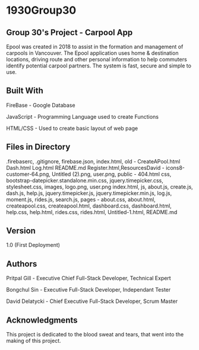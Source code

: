 # 1930Group30

Group 30's Project - Carpool App
--------------------------------
Epool was created in 2018 to assist in the formation and management of carpools in Vancouver. The Epool application uses home & destination locations, driving route and other personal information to help commuters identify potential carpool partners. The system is fast, secure and simple to use.

Built With
----------
FireBase - Google Database

JavaScript - Programming Language used to create Functions  

HTML/CSS - Used to create basic layout of web page

Files in Directory
------------------
.firebaserc, .gitignore, firebase.json, index.html, old - CreateAPool.html Dash.html Log.html README.md Register.html,ResourcesDavid - icons8-customer-64.png, Untitled (2).png, user.png, public - 404.html css, bootstrap-datepicker.standalone.min.css, jquery.timepicker.css, stylesheet.css, images, logo.png, user.png index.html, js, about.js, create.js, dash.js, help.js, jquery.timepicker.js, jquery.timepicker.min.js, log.js, moment.js, rides.js, search.js, pages - about.css, about.html, createapool.css, createapool.html, dashboard.css, dashboard.html, help.css, help.html, rides.css, rides.html, Untitled-1.html, README.md

Version
-------
1.0 (First Deployment)

Authors
-------
Pritpal Gill - Executive Chief Full-Stack Developer, Technical Expert

Bongchul Sin - Executive  Full-Stack Developer, Independant Tester

David Delatycki - Chief Executive Full-Stack Developer, Scrum Master

Acknowledgments
---------------
This project is dedicated to the blood sweat and tears, that went into the making of this project.
